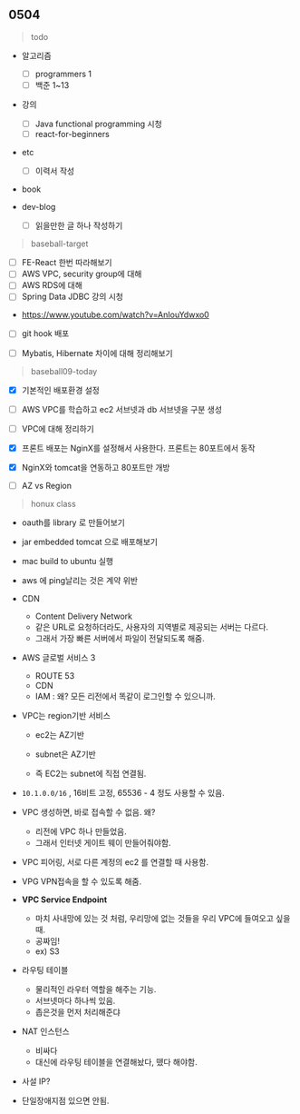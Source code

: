 ## 0504


> todo

- 알고리즘

  - [ ] programmers 1
  - [ ] 백준 1~13
- 강의

  - [ ] Java functional programming  시청
  - [ ] react-for-beginners
- etc
  - [ ] 이력서 작성
- book

- dev-blog

  - [ ] 읽을만한 글 하나 작성하기



> baseball-target

- [ ] FE-React 한번 따라해보기
- [ ] AWS VPC, security group에 대해
- [ ] AWS RDS에 대해
- [ ]  Spring Data JDBC 강의 시청
  - https://www.youtube.com/watch?v=AnIouYdwxo0
- [ ] git hook 배포
- [ ] Mybatis, Hibernate 차이에 대해 정리해보기



> baseball09-today

- [x] 기본적인 배포환경 설정
- [ ] AWS VPC를 학습하고 ec2 서브넷과 db 서브넷을 구분 생성
- [ ] VPC에 대해 정리하기
- [x] 프론트 배포는 NginX를 설정해서 사용한다. 프론트는 80포트에서 동작
- [x] NginX와 tomcat을 연동하고 80포트만 개방
- [ ] AZ vs Region





> honux class

- oauth를 library 로 만들어보기
- jar embedded tomcat 으로 배포해보기
- mac build to ubuntu 실행

- aws 에 ping날리는 것은 계약 위반

- CDN

  - Content Delivery Network
  - 같은 URL로 요청하더라도, 사용자의 지역별로 제공되는 서버는 다르다.
  - 그래서 가장 빠른 서버에서 파일이 전달되도록 해줌.

- AWS 글로벌 서비스 3

  - ROUTE 53
  - CDN
  - IAM : 왜? 모든 리전에서 똑같이 로그인할 수 있으니까.

- VPC는 region기반 서비스

  - ec2는 AZ기반
  - subnet은 AZ기반

  - 즉 EC2는 subnet에 직접 연결됨.

- `10.1.0.0/16` , 16비트 고정, 65536 - 4 정도 사용할 수 있음.
- VPC 생성하면, 바로 접속할 수 없음. 왜?
  - 리전에 VPC 하나 만들었음.
  - 그래서 인터넷 게이트 웨이 만들어줘야함.
- VPC 피어링, 서로 다른 계정의 ec2 를 연결할 때 사용함.
- VPG VPN접속을 할 수 있도록 해줌.
- **VPC Service Endpoint** 
  - 마치 사내망에 있는 것 처럼, 우리망에 없는 것들을 우리 VPC에 들여오고 싶을 때.
  - 공짜임!
  - ex) S3

- 라우팅 테이블
  - 물리적인 라우터 역할을 해주는 기능.
  - 서브넷마다 하나씩 있음.
  - 좁은것을 먼저 처리해준댜

- NAT 인스턴스
  - 비싸다
  - 대신에 라우팅 테이블을 연결해놨다, 뗐다 해야함.
- 사설 IP?
- 단일장애지점 있으면 안됨.